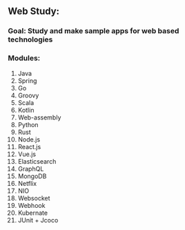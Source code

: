 ## Web Study:
### Goal: Study and make sample apps for web based technologies
### Modules:
1. Java
1. Spring
1. Go
1. Groovy
1. Scala
1. Kotlin
1. Web-assembly
1. Python
1. Rust
1. Node.js
1. React.js
1. Vue.js
1. Elasticsearch
1. GraphQL
1. MongoDB
1. Netflix
1. NIO
1. Websocket
1. Webhook
1. Kubernate
1. JUnit + Jcoco
